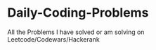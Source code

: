# Daily-Coding-Problems
All the Problems I have solved or am solving on Leetcode/Codewars/Hackerank
